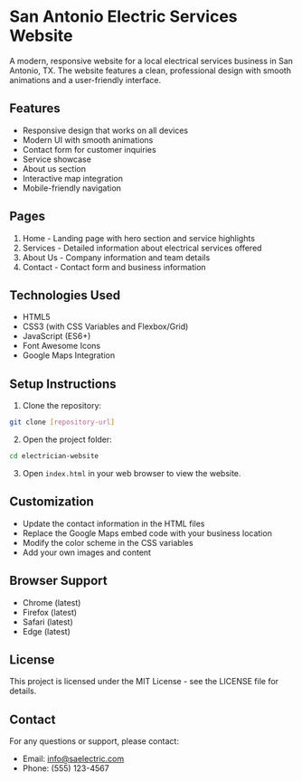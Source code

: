 # San Antonio Electric Services Website

A modern, responsive website for a local electrical services business in San Antonio, TX. The website features a clean, professional design with smooth animations and a user-friendly interface.

## Features

- Responsive design that works on all devices
- Modern UI with smooth animations
- Contact form for customer inquiries
- Service showcase
- About us section
- Interactive map integration
- Mobile-friendly navigation

## Pages

1. Home - Landing page with hero section and service highlights
2. Services - Detailed information about electrical services offered
3. About Us - Company information and team details
4. Contact - Contact form and business information

## Technologies Used

- HTML5
- CSS3 (with CSS Variables and Flexbox/Grid)
- JavaScript (ES6+)
- Font Awesome Icons
- Google Maps Integration

## Setup Instructions

1. Clone the repository:
```bash
git clone [repository-url]
```

2. Open the project folder:
```bash
cd electrician-website
```

3. Open `index.html` in your web browser to view the website.

## Customization

- Update the contact information in the HTML files
- Replace the Google Maps embed code with your business location
- Modify the color scheme in the CSS variables
- Add your own images and content

## Browser Support

- Chrome (latest)
- Firefox (latest)
- Safari (latest)
- Edge (latest)

## License

This project is licensed under the MIT License - see the LICENSE file for details.

## Contact

For any questions or support, please contact:
- Email: info@saelectric.com
- Phone: (555) 123-4567 
